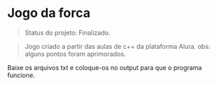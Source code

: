 <h1>Jogo da forca</h1>

> Status do projeto: Finalizado.

> Jogo criado a partir das aulas de c++ da plataforma Alura. obs: alguns pontos foram aprimorados.

Baixe os arquivos txt e coloque-os no output para que o programa funcione.
